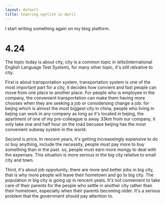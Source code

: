 ```yaml
---
layout: default
title: leanring egnlish in April
---
```


I start writing something again on my blog platform. 

# 4.24

The topic today is about city, city is a common topic in ielts(International English Language Test System), for many other topic, it's still relvative to city.

First is about transportation system, transportation system is one of the most important part for a city, it decides how convient and fast people can move from one place to another place. For people who is employee in the company, the convenient transportation can make them having more chooses when they are seeking a job or considersing change a job. for beijng which is almost the most biggest city in china, people who living in bejing can work in any company as long as it's located in bejing, the apartment of one of my pre-colleague is away 33km from our company, it only take one and half hour on the road becuase beijing has the most convenient subway system in the world.

Second is price, In rencent years, it's getting increaseingly expensive to do or buy anything, include the necessity, people must pay more to buy something than in the past. so, people must earn more mongy to deal with the expenses. This situation is more serious in the big city relative to small city and town.

Third, it's about job oppotunity, there are more and better jobs in big city, that is why more people will leave their hometown and go to big city. The population in big city is going up in rencent yeats. It's not convenient to take care of their parents for the people who settle in another city rather than their hometown, especially when their parents becoming older. It's a serious problem that the government should pay attention to.